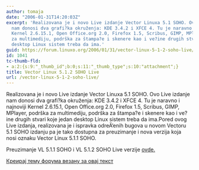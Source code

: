 ```yaml
---
author: tomaja
date: "2006-01-31T14:20:03Z"
excerpt: 'Realizovana je i novo Live izdanje Vector Linuxa 5.1 SOHO. Ovo Live izdanje
  nam donosi dva grafi?ka okruženja: KDE 3.4.2 i XFCE 4. Tu je naravno i najnoviji
  Kernel 2.6.15.1, Open Office.org 2.0, Firefox 1.5, Scribus, GIMP, MPlayer, podrška
  za multimediju, podrška za štampa?e i skenere kao i ve?ine drugih stvari koje jedan
  desktop Linux sistem treba da ima.'
guid: https://forum.linuxo.org/2006/01/31/vector-linux-5-1-2-soho-live/
id: 1041
tc-thumb-fld:
- a:2:{s:9:"_thumb_id";b:0;s:11:"_thumb_type";s:10:"attachment";}
title: Vector Linux 5.1.2 SOHO Live
url: /vector-linux-5-1-2-soho-live/
---
```

Realizovana je i novo Live izdanje Vector Linuxa 5.1 SOHO. Ovo Live izdanje nam donosi dva grafi?ka okruženja: KDE 3.4.2 i XFCE 4. Tu je naravno i najnoviji Kernel 2.6.15.1, Open Office.org 2.0, Firefox 1.5, Scribus, GIMP, MPlayer, podrška za multimediju, podrška za štampa?e i skenere kao i ve?ine drugih stvari koje jedan desktop Linux sistem treba da ima.<!--break-->Pored ovog Live izdanja, realizovana je i ispravka odreÄ‘enih bugova u novom Vectoru 5.1 SOHO izdanju pa je tako dostupna za preuzimanje i nova verzija koja nosi oznaku Vector Linux 5.1.1 SOHO.

Preuzimanje VL 5.1.1 SOHO i VL 5.1.2 SOHO Live verzije [ovde.](ftp://distro.ibiblio.org/pub/linux/distributions/vectorlinux/veclinux-5.0/iso-soho/) 

[Креирај тему форума везану за овај текст](https://linuxo.org/nova-tema-na-forumu/?se_pid=1041)